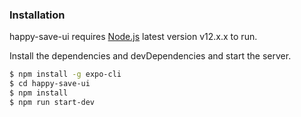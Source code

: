 ### Installation

happy-save-ui requires [Node.js](https://nodejs.org/) latest version v12.x.x to run.

Install the dependencies and devDependencies and start the server.

```sh
$ npm install -g expo-cli
$ cd happy-save-ui
$ npm install
$ npm run start-dev
```
